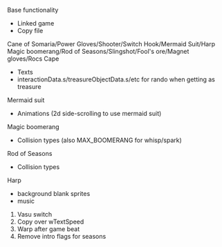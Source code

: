 Base functionality
* Linked game
* Copy file

Cane of Somaria/Power Gloves/Shooter/Switch Hook/Mermaid Suit/Harp
Magic boomerang/Rod of Seasons/Slingshot/Fool's ore/Magnet gloves/Rocs Cape
* Texts
* interactionData.s/treasureObjectData.s/etc for rando when getting as treasure

Mermaid suit
* Animations (2d side-scrolling to use mermaid suit)

Magic boomerang
* Collision types (also MAX_BOOMERANG for whisp/spark)

Rod of Seasons
* Collision types

Harp
* background blank sprites
* music

1. Vasu switch
2. Copy over wTextSpeed
3. Warp after game beat
4. Remove intro flags for seasons